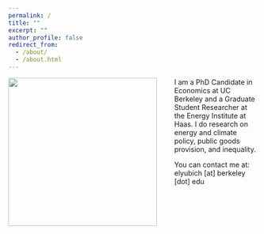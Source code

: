 ```yaml
---
permalink: /
title: ""
excerpt: ""
author_profile: false
redirect_from: 
  - /about/
  - /about.html
---
```



<img src="{{site.url}}/images/bio-photo.png" width="300" align="left" style="display: block; margin-right: 35px;" /> 

I am a PhD Candidate in Economics at UC Berkeley and a Graduate Student Researcher at the Energy Institute at Haas. I do research on energy and climate policy, public goods provision, and inequality.


You can contact me at: elyubich [at] berkeley [dot] edu